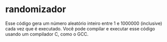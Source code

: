 # randomizador
Esse código gera um número aleatório inteiro entre 1 e 1000000 (inclusive) cada vez que é executado. Você pode compilar e executar esse código usando um compilador C, como o GCC.
